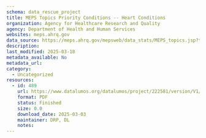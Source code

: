 ```yaml
---
schema: data_rescue_project 
title: MEPS Topics Priority Conditions -- Heart Conditions
organization: Agency for Healthcare Research and Quality
agency: Department of Health and Human Services
websites: meps.ahrq.gov
data_source: https://meps.ahrq.gov/mepsweb/data_stats/MEPS_topics.jsp?topicid=4Z8
description: 
last_modified: 2025-03-18
metadata_available: No
metadata_url: 
category:
  - Uncategorized
resources:
  - id: 489
    url: https://www.datalumos.org/datalumos/project/222581/version/V1/view
    format: PDF
    status: Finished
    size: 0.0
    download_date: 2025-03-03
    maintainer: DRP, DL
    notes: 
---
```

